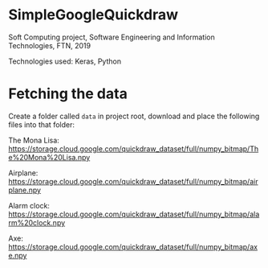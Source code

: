 # SimpleGoogleQuickdraw
Soft Computing project, Software Engineering and Information Technologies, FTN, 2019

Technologies used: Keras, Python

# Fetching the data

Create a folder called `data` in project root, download and place the following files into that folder:

The Mona Lisa: https://storage.cloud.google.com/quickdraw_dataset/full/numpy_bitmap/The%20Mona%20Lisa.npy

Airplane: https://storage.cloud.google.com/quickdraw_dataset/full/numpy_bitmap/airplane.npy

Alarm clock: https://storage.cloud.google.com/quickdraw_dataset/full/numpy_bitmap/alarm%20clock.npy

Axe: https://storage.cloud.google.com/quickdraw_dataset/full/numpy_bitmap/axe.npy
